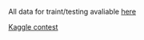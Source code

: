 All data for traint/testing avaliable [here](https://drive.google.com/drive/folders/19ODYvu5-9aTEH2J9PFiWrkk2fpJz_6PH?usp=sharing)

[Kaggle contest](https://www.kaggle.com/competitions/ami-start-ml)

